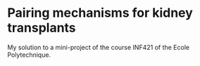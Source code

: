 # Pairing mechanisms for kidney transplants
My solution to a mini-project of the course INF421 of the Ecole Polytechnique.
